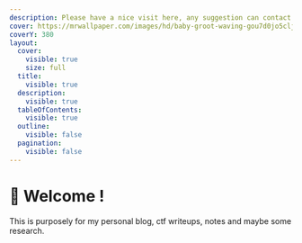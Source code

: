 ```yaml
---
description: Please have a nice visit here, any suggestion can contact me.
cover: https://mrwallpaper.com/images/hd/baby-groot-waving-gou7d0jo5cljl848.jpg
coverY: 380
layout:
  cover:
    visible: true
    size: full
  title:
    visible: true
  description:
    visible: true
  tableOfContents:
    visible: true
  outline:
    visible: false
  pagination:
    visible: false
---
```


# 👋 Welcome !

This is purposely for my personal blog, ctf writeups, notes and maybe some research.
